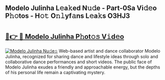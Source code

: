 ## Modelo Julinha L𝚎a𝚔ed N𝚞𝚍e - Part-0Sa Vi𝚍𝚎o P𝚑𝚘tos - H𝚘𝚝 O𝚗𝚕yf𝚊ns L𝚎a𝚔s O3HJ3

# <h2><a href="http://kfblar.oniu.top/?m=Modelo+Julinha">🔗👉 🔴 Modelo Julinha P𝚑ot𝚘𝚜 V𝚒d𝚎o</a></h2>

[![Modelo Julinha Nu𝚍e𝚜](https://i.imgur.com/0qMVB7G.gif)](http://kfblar.oniu.top/?m=Modelo+Julinha)
Web-based artist and dance collaborator Modelo Julinha, recognized for sharing dance and lifestyle ideas through solo and collaborative dance performances and short videos. The public face of Modelo Julinha exudes a friendly and approachable energy, but the depths of his personal life remain a captivating mystery.  
